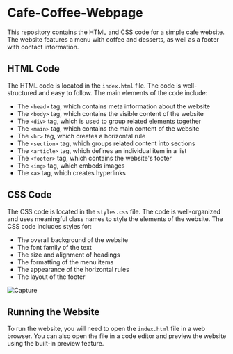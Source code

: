 # Cafe-Coffee-Webpage

This repository contains the HTML and CSS code for a simple cafe website. The website features a menu with coffee and desserts, as well as a footer with contact information.

## HTML Code

The HTML code is located in the `index.html` file. The code is well-structured and easy to follow. The main elements of the code include:

* The `<head>` tag, which contains meta information about the website
* The `<body>` tag, which contains the visible content of the website
* The `<div>` tag, which is used to group related elements together
* The `<main>` tag, which contains the main content of the website
* The `<hr>` tag, which creates a horizontal rule
* The `<section>` tag, which groups related content into sections
* The `<article>` tag, which defines an individual item in a list
* The `<footer>` tag, which contains the website's footer
* The `<img>` tag, which embeds images
* The `<a>` tag, which creates hyperlinks

## CSS Code

The CSS code is located in the `styles.css` file. The code is well-organized and uses meaningful class names to style the elements of the website. The CSS code includes styles for:

* The overall background of the website
* The font family of the text
* The size and alignment of headings
* The formatting of the menu items
* The appearance of the horizontal rules
* The layout of the footer

![Capture](https://github.com/gappeah/Cafe-Coffee-Webpage/assets/114095068/fc33115d-60ed-41b5-a3e3-0f2ed0f7e0f0)


## Running the Website

To run the website, you will need to open the `index.html` file in a web browser. You can also open the file in a code editor and preview the website using the built-in preview feature.
